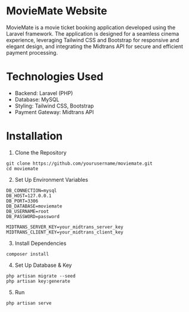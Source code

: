 ﻿# MovieMate Website
  MovieMate is a movie ticket booking application developed using the Laravel framework. The application is designed for a seamless cinema experience, leveraging Tailwind CSS and Bootstrap for responsive and elegant design, and integrating the Midtrans API for secure and efficient payment processing.
  
# Technologies Used
- Backend: Laravel (PHP)
- Database: MySQL
- Styling: Tailwind CSS, Bootstrap
- Payment Gateway: Midtrans API
  
# Installation
1. Clone the Repository
```
git clone https://github.com/yourusername/moviemate.git
cd moviemate
```

2. Set Up Environment Variables
```
DB_CONNECTION=mysql
DB_HOST=127.0.0.1
DB_PORT=3306
DB_DATABASE=moviemate
DB_USERNAME=root
DB_PASSWORD=password

MIDTRANS_SERVER_KEY=your_midtrans_server_key
MIDTRANS_CLIENT_KEY=your_midtrans_client_key
```

3.  Install Dependencies
```
composer install
```

4. Set Up Database & Key
```
php artisan migrate --seed
php artisan key:generate
```

5. Run
```
php artisan serve
```
